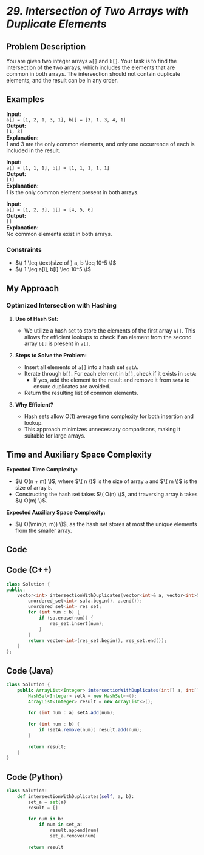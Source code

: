 # *29. Intersection of Two Arrays with Duplicate Elements*




## **Problem Description**

You are given two integer arrays `a[]` and `b[]`. Your task is to find the intersection of the two arrays, which includes the elements that are common in both arrays. The intersection should not contain duplicate elements, and the result can be in any order.  

## **Examples**

**Input:**  
`a[] = [1, 2, 1, 3, 1], b[] = [3, 1, 3, 4, 1]`  
**Output:**  
`[1, 3]`  
**Explanation:**  
1 and 3 are the only common elements, and only one occurrence of each is included in the result.

**Input:**  
`a[] = [1, 1, 1], b[] = [1, 1, 1, 1, 1]`  
**Output:**  
`[1]`  
**Explanation:**  
1 is the only common element present in both arrays.

**Input:**  
`a[] = [1, 2, 3], b[] = [4, 5, 6]`  
**Output:**  
`[]`  
**Explanation:**  
No common elements exist in both arrays.



### **Constraints**

- $\( 1 \leq \text{size of } a, b \leq 10^5 \)$  
- $\( 1 \leq a[i], b[i] \leq 10^5 \)$  



## **My Approach**

### **Optimized Intersection with Hashing**  

1. **Use of Hash Set:**  
   - We utilize a hash set to store the elements of the first array `a[]`. This allows for efficient lookups to check if an element from the second array `b[]` is present in `a[]`.  

2. **Steps to Solve the Problem:**  
   - Insert all elements of `a[]` into a hash set `setA`.
   - Iterate through `b[]`. For each element in `b[]`, check if it exists in `setA`:
     - If yes, add the element to the result and remove it from `setA` to ensure duplicates are avoided.
   - Return the resulting list of common elements.  

3. **Why Efficient?**  
   - Hash sets allow O(1) average time complexity for both insertion and lookup.  
   - This approach minimizes unnecessary comparisons, making it suitable for large arrays.


## **Time and Auxiliary Space Complexity**

**Expected Time Complexity:**  
- $\( O(n + m) \)$, where $\( n \)$ is the size of array `a` and $\( m \)$ is the size of array `b`.  
- Constructing the hash set takes $\( O(n) \)$, and traversing array `b` takes $\( O(m) \)$.

**Expected Auxiliary Space Complexity:**  
- $\( O(\min(n, m)) \)$, as the hash set stores at most the unique elements from the smaller array.



## **Code**

## Code (C++)

```cpp
class Solution {
public:
    vector<int> intersectionWithDuplicates(vector<int>& a, vector<int>& b) {
        unordered_set<int> sa(a.begin(), a.end());
        unordered_set<int> res_set;
        for (int num : b) {
            if (sa.erase(num)) {  
                res_set.insert(num);
            }
        }
        return vector<int>(res_set.begin(), res_set.end());
    }
};
```



## Code (Java)

```java
class Solution {
    public ArrayList<Integer> intersectionWithDuplicates(int[] a, int[] b) {
        HashSet<Integer> setA = new HashSet<>();
        ArrayList<Integer> result = new ArrayList<>();
        
        for (int num : a) setA.add(num);
        
        for (int num : b) {
            if (setA.remove(num)) result.add(num); 
        }
        
        return result;
    }
}
```



## Code (Python)

```python
class Solution:
    def intersectionWithDuplicates(self, a, b):
        set_a = set(a)
        result = []
        
        for num in b:
            if num in set_a:
                result.append(num)
                set_a.remove(num) 
        
        return result
```



